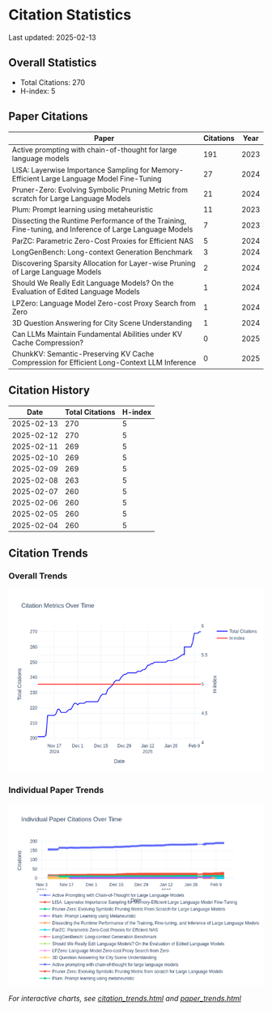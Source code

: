# Citation Statistics

Last updated: 2025-02-13

## Overall Statistics
- Total Citations: 270
- H-index: 5

## Paper Citations

| Paper | Citations | Year |
| ----- | --------- | ---- |
| Active prompting with chain-of-thought for large language models | 191 | 2023 |
| LISA: Layerwise Importance Sampling for Memory-Efficient Large Language Model Fine-Tuning | 27 | 2024 |
| Pruner-Zero: Evolving Symbolic Pruning Metric from scratch for Large Language Models | 21 | 2024 |
| Plum: Prompt learning using metaheuristic | 11 | 2023 |
| Dissecting the Runtime Performance of the Training, Fine-tuning, and Inference of Large Language Models | 7 | 2023 |
| ParZC: Parametric Zero-Cost Proxies for Efficient NAS | 5 | 2024 |
| LongGenBench: Long-context Generation Benchmark | 3 | 2024 |
| Discovering Sparsity Allocation for Layer-wise Pruning of Large Language Models | 2 | 2024 |
| Should We Really Edit Language Models? On the Evaluation of Edited Language Models | 1 | 2024 |
| LPZero: Language Model Zero-cost Proxy Search from Zero | 1 | 2024 |
| 3D Question Answering for City Scene Understanding | 1 | 2024 |
| Can LLMs Maintain Fundamental Abilities under KV Cache Compression? | 0 | 2025 |
| ChunkKV: Semantic-Preserving KV Cache Compression for Efficient Long-Context LLM Inference | 0 | 2025 |

## Citation History

| Date | Total Citations | H-index |
| ---- | --------------- | ------- |
| 2025-02-13 | 270 | 5 |
| 2025-02-12 | 270 | 5 |
| 2025-02-11 | 269 | 5 |
| 2025-02-10 | 269 | 5 |
| 2025-02-09 | 269 | 5 |
| 2025-02-08 | 263 | 5 |
| 2025-02-07 | 260 | 5 |
| 2025-02-06 | 260 | 5 |
| 2025-02-05 | 260 | 5 |
| 2025-02-04 | 260 | 5 |

## Citation Trends

### Overall Trends
![Citation Trends](citation_trends.png)

### Individual Paper Trends
![Paper Trends](paper_trends.png)

*For interactive charts, see [citation_trends.html](citation_trends.html) and [paper_trends.html](paper_trends.html)*